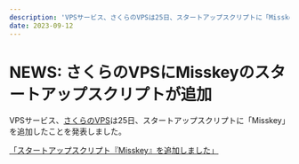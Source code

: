 ```yaml
---
description: 'VPSサービス、さくらのVPSは25日、スタートアップスクリプトに「Misskey」を追加したことを発表しました。'
date: 2023-09-12
---
```


# NEWS: さくらのVPSにMisskeyのスタートアップスクリプトが追加

VPSサービス、[さくらのVPS](https://vps.sakura.ad.jp/)は25日、スタートアップスクリプトに「Misskey」を追加したことを発表しました。

[「スタートアップスクリプト『Misskey』を追加しました」](https://vps.sakura.ad.jp/news/vps-ss-misskey/)
